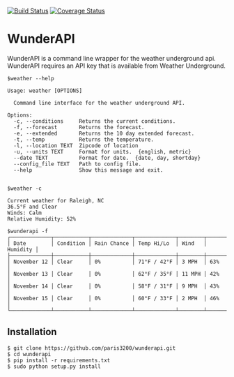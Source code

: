 [![Build Status](https://travis-ci.org/paris3200/wunderapi.svg)](https://travis-ci.org/paris3200/wunderapi) [![Coverage Status](https://coveralls.io/repos/paris3200/wunderapi/badge.svg?branch=master&service=github)](https://coveralls.io/github/paris3200/wunderapi?branch=master)
# WunderAPI
WunderAPI is a command line wrapper for the weather underground api.  WunderAPI requires an API key that is available from Weather Underground.  

    $weather --help

    Usage: weather [OPTIONS]

      Command line interface for the weather underground API.

    Options:
      -c, --conditions     Returns the current conditions.
      -f, --forecast       Returns the forecast.
      -e, --extended       Returns the 10 day extended forecast.
      -t, --temp           Returns the temperature.
      -l, --location TEXT  Zipcode of location
      -u, --units TEXT     Format for units.  {english, metric}
      --date TEXT          Format for date.  {date, day, shortday}
      --config_file TEXT   Path to config file.
      --help               Show this message and exit.

    
    $weather -c

    Current weather for Raleigh, NC 
    36.5°F and Clear 
    Winds: Calm 
    Relative Humidity: 52%

    $wunderapi -f
    ┌─────────────┬───────────┬─────────────┬─────────────┬────────┬──────────┐
    │ Date        │ Condition │ Rain Chance │ Temp Hi/Lo  │ Wind   │ Humidity │
    ├─────────────┼───────────┼─────────────┼─────────────┼────────┼──────────┤
    │ November 12 │ Clear     │ 0%          │ 71°F / 42°F │ 3 MPH  │ 63%      │
    │ November 13 │ Clear     │ 0%          │ 62°F / 35°F │ 11 MPH │ 42%      │
    │ November 14 │ Clear     │ 0%          │ 58°F / 31°F │ 9 MPH  │ 43%      │
    │ November 15 │ Clear     │ 0%          │ 60°F / 33°F │ 2 MPH  │ 46%      │
    └─────────────┴───────────┴─────────────┴─────────────┴────────┴──────────┘


## Installation

    $ git clone https://github.com/paris3200/wunderapi.git
    $ cd wunderapi
    $ pip install -r requirements.txt
    $ sudo python setup.py install

